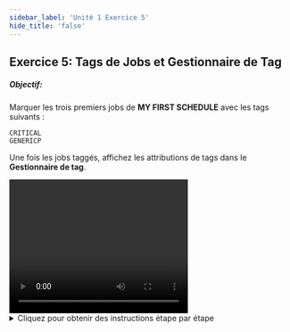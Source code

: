 ```yaml
---
sidebar_label: 'Unité 1 Exercice 5'
hide_title: 'false'
---
```


## Exercice 5: Tags de Jobs et Gestionnaire de Tag

##### Objectif:

Marquer les trois premiers jobs de **MY FIRST SCHEDULE** avec les tags suivants :

```
CRITICAL
GENERICP
```

Une fois les jobs taggés, affichez les attributions de tags dans le **Gestionnaire de tag**.

<div>
<video width="320" height="240" controls>
  <source src="videobasic/U1E5.mp4" type="video/mp4"></source>
Your browser does not support the video tag.
</video>
</div>

<details>

<summary>Cliquez pour obtenir des instructions étape par étape</summary>

#### Tags de job
1. Sous la rubrique Administration, double-cliquez sur **Job Master**.
2. Dans la liste déroulante Schedule, sélectionnez **My First Schedule**.
3. Dans la liste déroulante Job, sélectionnez **Windows Job 1**.
4. Sous Propriétés du Job, cliquez sur l'onglet **Tags**.
5. Dans le champ Choisir Tag, saisissez ```Critical``` et appuyez sur Entrée.
6. Dans le champ Choisir Tag, saisissez ```genericp``` et appuyez sur Entrée.
7. Cliquez sur le bouton **Sauvegarder**.
8. Répétez les étapes 3 à 7 pour **Windows jobs 2** et **Windows jobs 3**.
9. Fermez le Job Master.


#### Gestionnaire de tags
10. Sous la rubrique Gestion, double-cliquez sur **Gestionnaire de Tag**.
11. Dans la liste déroulante Sélection du Gestionnaire de tag, sélectionnez **Critical**.
12. Visualiser les jobs qui utilisent ce Tag.
13. Fermez l'onglet Gestionnaire de Tag.

</details>
